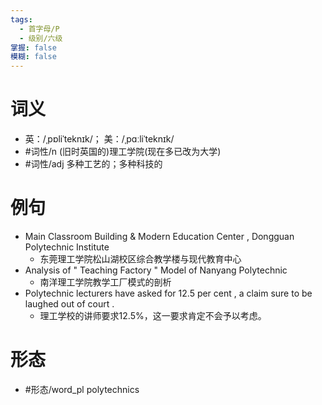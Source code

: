 ```yaml
---
tags:
  - 首字母/P
  - 级别/六级
掌握: false
模糊: false
---
```

# 词义
- 英：/ˌpɒliˈteknɪk/； 美：/ˌpɑːliˈteknɪk/
- #词性/n  (旧时英国的)理工学院(现在多已改为大学)
- #词性/adj  多种工艺的；多种科技的
# 例句
- Main Classroom Building & Modern Education Center , Dongguan Polytechnic Institute
	- 东莞理工学院松山湖校区综合教学楼与现代教育中心
- Analysis of " Teaching Factory " Model of Nanyang Polytechnic
	- 南洋理工学院教学工厂模式的剖析
- Polytechnic lecturers have asked for 12.5 per cent , a claim sure to be laughed out of court .
	- 理工学校的讲师要求12.5%，这一要求肯定不会予以考虑。
# 形态
- #形态/word_pl polytechnics
